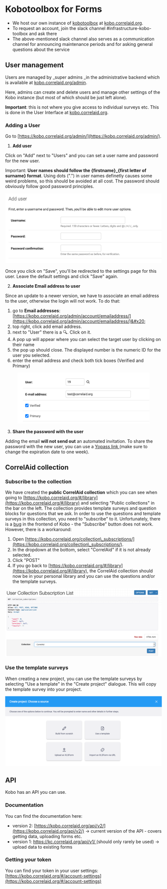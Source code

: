 # Kobotoolbox for Forms

* We host our own instance of [kobotoolbox](https://www.kobotoolbox.org) at [kobo.correlaid.org](https://kobo.correlaid.org).&#x20;
* To request an account, join the slack channel #infrastructure-kobo-toolbox and ask there
* The above-mentioned slack channel also serves as a communication channel for announcing maintenance periods and for asking general questions about the service

## User management

Users are managed by \_super admins \_in the administrative backend which is available at [kobo.correlaid.org/admin](https://kobo.correlaid.org/admin).

Here, admins can create and delete users and manage other settings of the Kobo instance (but most of which should be just left alone).

**Important**: this is not where you give access to individual surveys etc. This is done in the User Interface at [kobo.correlaid.org](https://kobo.correlaid.org).

### Adding a User

Go to [https://kobo.correlaid.org/admin/](https://kobo.correlaid.org/admin/).

1. **Add user**

Click on "Add" next to "Users" and you can set a user name and password for the new user.

Important: **User names should follow the {firstname}\_{first letter of surname} format**. Using dots (".") in user names definetly causes some weird problems, so this should be avoided at all cost. The password should obviously follow good password principles.

![](../../.gitbook/assets/screenshot-2021-03-03-at-09.53.17.png)

Once you click on "Save", you'll be redirected to the settings page for this user. Leave the default settings and click "Save" again.

2. **Associate Email address to user**

Since an update to a newer version, we have to associate an email address to the user, otherwise the login will not work. To do that:

1. go to **Email addresses**: [https://kobo.correlaid.org/admin/account/emailaddress/](https://kobo.correlaid.org/admin/account/emailaddress/)&#x20;
2. top right, click add email address.&#x20;
3. next to "User" there is a :mag:. Click on it.
4. A pop up will appear where you can select the target user by clicking on their name
5. the pop up should close. The displayed number is the numeric ID for the user you selected.
6. enter the email address and check both tick boxes (Verified and Primary)

<figure><img src="../../.gitbook/assets/Screenshot 2023-11-02 at 3.23.32 PM.png" alt=""><figcaption></figcaption></figure>

3. **Share the password with the user**&#x20;

Adding the email **will not send out** an automated invitation. To share the password with the new user, you can use a [Yopass link ](https://yopass.se/)(make sure to change the expiration date to one week).&#x20;

## CorrelAid collection

### Subscribe to the collection

We have created the **public CorrelAid collection** which you can see when going to [https://kobo.correlaid.org/#/library](https://kobo.correlaid.org/#/library) and selecting "Public collections" in the bar on the left. The collection provides template surveys and question blocks for questions that we ask. In order to use the questions and template surveys in this collection, you need to "subscribe" to it. Unfortunately, there is a [bug](https://github.com/kobotoolbox/kpi/issues/2813) in the frontend of Kobo - the "Subscribe" button does not work. However, there is a workaround:

1. Open [https://kobo.correlaid.org/collection\_subscriptions/](https://kobo.correlaid.org/collection\_subscriptions/).
2. In the dropdown at the bottom, select "CorrelAid" if it is not already selected.
3. Click "POST"
4. If you go back to [https://kobo.correlaid.org/#/library](https://kobo.correlaid.org/#/library), the CorrelAid collection should now be in your personal library and you can use the questions and/or the template surveys.

![](../../.gitbook/assets/screenshot-2021-03-03-at-10.04.42.png)

### Use the template surveys

When creating a new project, you can use the template surveys by selecting "Use a template" in the "Create project" dialogue. This will copy the template survey into your project.

![](../../.gitbook/assets/screenshot-2021-03-03-at-10.09.44.png)

## API

Kobo has an API you can use.

### Documentation

You can find the documentation here:

* version 2: [https://kobo.correlaid.org/api/v2/](https://kobo.correlaid.org/api/v2/) -> current version of the API - covers getting data, uploading forms etc.
* version 1: [https://kc.correlaid.org/api/v1/ ](https://kc.kobotoolbox.org/api/v1/)(should only rarely be used) -> upload data to existing forms

### Getting your token

You can find your token in your user settings: [https://kobo.correlaid.org/#/account-settings](https://kobo.correlaid.org/#/account-settings)

####

